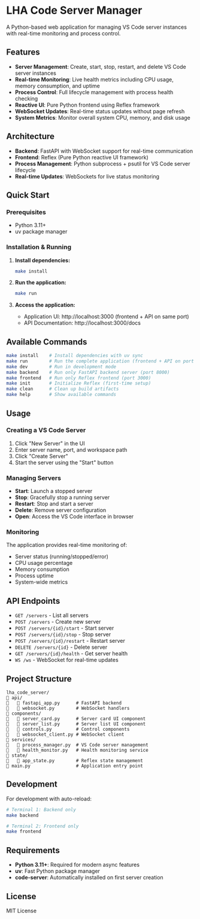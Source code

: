 # LHA Code Server Manager

A Python-based web application for managing VS Code server instances with real-time monitoring and process control.

## Features

- **Server Management**: Create, start, stop, restart, and delete VS Code server instances
- **Real-time Monitoring**: Live health metrics including CPU usage, memory consumption, and uptime
- **Process Control**: Full lifecycle management with process health checking
- **Reactive UI**: Pure Python frontend using Reflex framework
- **WebSocket Updates**: Real-time status updates without page refresh
- **System Metrics**: Monitor overall system CPU, memory, and disk usage

## Architecture

- **Backend**: FastAPI with WebSocket support for real-time communication
- **Frontend**: Reflex (Pure Python reactive UI framework)
- **Process Management**: Python subprocess + psutil for VS Code server lifecycle
- **Real-time Updates**: WebSockets for live status monitoring

## Quick Start

### Prerequisites

- Python 3.11+
- uv package manager

### Installation & Running

1. **Install dependencies:**
   ```bash
   make install
   ```

2. **Run the application:**
   ```bash
   make run
   ```

3. **Access the application:**
   - Application UI: http://localhost:3000 (frontend + API on same port)
   - API Documentation: http://localhost:3000/docs

## Available Commands

```bash
make install    # Install dependencies with uv sync
make run        # Run the complete application (frontend + API on port 3000)
make dev        # Run in development mode
make backend    # Run only FastAPI backend server (port 8000)
make frontend   # Run only Reflex frontend (port 3000)
make init       # Initialize Reflex (first-time setup)
make clean      # Clean up build artifacts
make help       # Show available commands
```

## Usage

### Creating a VS Code Server

1. Click "New Server" in the UI
2. Enter server name, port, and workspace path
3. Click "Create Server"
4. Start the server using the "Start" button

### Managing Servers

- **Start**: Launch a stopped server
- **Stop**: Gracefully stop a running server
- **Restart**: Stop and start a server
- **Delete**: Remove server configuration
- **Open**: Access the VS Code interface in browser

### Monitoring

The application provides real-time monitoring of:

- Server status (running/stopped/error)
- CPU usage percentage
- Memory consumption
- Process uptime
- System-wide metrics

## API Endpoints

- `GET /servers` - List all servers
- `POST /servers` - Create new server
- `POST /servers/{id}/start` - Start server
- `POST /servers/{id}/stop` - Stop server
- `POST /servers/{id}/restart` - Restart server
- `DELETE /servers/{id}` - Delete server
- `GET /servers/{id}/health` - Get server health
- `WS /ws` - WebSocket for real-time updates

## Project Structure

```
lha_code_server/
   api/
      fastapi_app.py      # FastAPI backend
      websocket.py        # WebSocket handlers
   components/
      server_card.py      # Server card UI component
      server_list.py      # Server list UI component
      controls.py         # Control components
      websocket_client.py # WebSocket client
   services/
      process_manager.py  # VS Code server management
      health_monitor.py   # Health monitoring service
   state/
      app_state.py        # Reflex state management
   main.py                 # Application entry point
```

## Development

For development with auto-reload:

```bash
# Terminal 1: Backend only
make backend

# Terminal 2: Frontend only
make frontend
```

## Requirements

- **Python 3.11+**: Required for modern async features
- **uv**: Fast Python package manager
- **code-server**: Automatically installed on first server creation

## License

MIT License